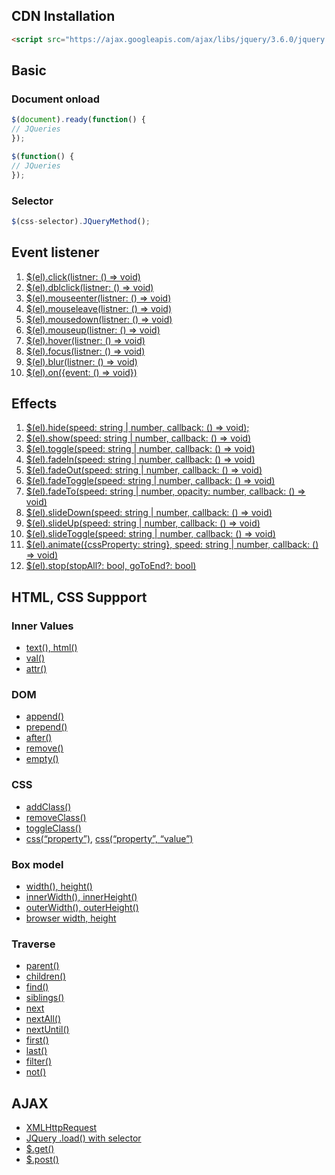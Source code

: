 ## CDN Installation

```html
<script src="https://ajax.googleapis.com/ajax/libs/jquery/3.6.0/jquery.min.js"></script>
```

## Basic

### Document onload

```js
$(document).ready(function() {
// JQueries
});

$(function() {
// JQueries
});
```

### Selector

```js
$(css-selector).JQueryMethod();
```

## Event listener

1. [$(el).click(listner: () => void)](http://www.w3schools.com/jquery/tryit.asp?filename=tryjquery_click)
2. [$(el).dblclick(listner: () => void)](http://www.w3schools.com/jquery/tryit.asp?filename=tryjquery_dblclick)
3. [$(el).mouseenter(listner: () => void)](http://www.w3schools.com/jquery/tryit.asp?filename=tryjquery_mouseenter)
4. [$(el).mouseleave(listner: () => void)](http://www.w3schools.com/jquery/tryit.asp?filename=tryjquery_mouseleave)
5. [$(el).mousedown(listner: () => void)](http://www.w3schools.com/jquery/tryit.asp?filename=tryjquery_mousedown)
6. [$(el).mouseup(listner: () => void)](http://www.w3schools.com/jquery/tryit.asp?filename=tryjquery_mouseup)
7. [$(el).hover(listner: () => void)](http://www.w3schools.com/jquery/tryit.asp?filename=tryjquery_hover)
8. [$(el).focus(listner: () => void)](http://www.w3schools.com/jquery/tryit.asp?filename=tryjquery_focus_blur)
9. [$(el).blur(listner: () => void)](http://www.w3schools.com/jquery/tryit.asp?filename=tryjquery_focus_blur)
10. [$(el).on({event: () => void})](https://www.w3schools.com/jquery/tryit.asp?filename=tryjquery_on_multiple)

## Effects

1. [$(el).hide(speed: string | number, callback: () => void);](http://www.w3schools.com/jquery/tryit.asp?filename=tryjquery_hide_slow)
2. [$(el).show(speed: string | number, callback: () => void)](http://www.w3schools.com/jquery/tryit.asp?filename=tryjquery_hide_slow)
3. [$(el).toggle(speed: string | number, callback: () => void)](http://www.w3schools.com/jquery/tryit.asp?filename=tryjquery_toggle)
4. [$(el).fadeIn(speed: string | number, callback: () => void)](http://www.w3schools.com/jquery/tryit.asp?filename=tryjquery_fadein)
5. [$(el).fadeOut(speed: string | number, callback: () => void)](http://www.w3schools.com/jquery/tryit.asp?filename=tryjquery_fadeout)
6. [$(el).fadeToggle(speed: string | number, callback: () => void)](http://www.w3schools.com/jquery/tryit.asp?filename=tryjquery_fadetoggle)
7. [$(el).fadeTo(speed: string | number, opacity: number, callback: () => void)](http://www.w3schools.com/jquery/tryit.asp?filename=tryjquery_fadeto)
8. [$(el).slideDown(speed: string | number, callback: () => void)](http://www.w3schools.com/jquery/tryit.asp?filename=tryjquery_slide_down)
9. [$(el).slideUp(speed: string | number, callback: () => void)](http://www.w3schools.com/jquery/tryit.asp?filename=tryjquery_slide_up)
10. [$(el).slideToggle(speed: string | number, callback: () => void)](http://www.w3schools.com/jquery/tryit.asp?filename=tryjquery_slide_toggle)
11. [$(el).animate({cssProperty: string}, speed: string | number, callback: () => void)](http://www.w3schools.com/jquery/tryit.asp?filename=tryjquery_animation1_multicss)
12. [$(el).stop(stopAll?: bool, goToEnd?: bool)](https://www.w3schools.com/jquery/tryit.asp?filename=tryjquery_stop_slide)

## HTML, CSS Suppport

### Inner Values

- [text(), html()](http://www.w3schools.com/jquery/tryit.asp?filename=tryjquery_dom_html_get)
- [val()](http://www.w3schools.com/jquery/tryit.asp?filename=tryjquery_dom_val_get)
- [attr()](http://www.w3schools.com/jquery/tryit.asp?filename=tryjquery_dom_attr_get)

### DOM

- [append()](http://www.w3schools.com/jquery/tryit.asp?filename=tryjquery_html_append)
- [prepend()](http://www.w3schools.com/jquery/tryit.asp?filename=tryjquery_html_prepend)
- [after()](http://www.w3schools.com/jquery/tryit.asp?filename=tryjquery_html_after)
- [remove()](http://www.w3schools.com/jquery/tryit.asp?filename=tryjquery_dom_remove)
- [empty()](http://www.w3schools.com/jquery/tryit.asp?filename=tryjquery_dom_empty)

### CSS

- [addClass()](http://www.w3schools.com/jquery/tryit.asp?filename=tryjquery_dom_addclass2)
- [removeClass()](http://www.w3schools.com/jquery/tryit.asp?filename=tryjquery_dom_removeclass)
- [toggleClass()](http://www.w3schools.com/jquery/tryit.asp?filename=tryjquery_dom_toggleclass)
- [css(“property”)](http://www.w3schools.com/jquery/tryit.asp?filename=tryjquery_css_getcolor), [css(“property”, “value”)](http://www.w3schools.com/jquery/tryit.asp?filename=tryjquery_css_setcolor)

### Box model

- [width(), height()](http://www.w3schools.com/jquery/tryit.asp?filename=tryjquery_css_setcolor)
- [innerWidth(), innerHeight()](http://www.w3schools.com/jquery/tryit.asp?filename=tryjquery_dim_innerwidth_height)
- [outerWidth(), outerHeight()](https://www.w3schools.com/jquery/tryit.asp?filename=tryjquery_dim_outerwidth_height)
- [browser width, height](http://www.w3schools.com/jquery/tryit.asp?filename=tryjquery_dim_width_height2)

### Traverse

- [parent()](http://www.w3schools.com/jquery/tryit.asp?filename=tryjquery_parent)
- [children()](http://www.w3schools.com/jquery/tryit.asp?filename=tryjquery_children)
- [find()](http://www.w3schools.com/jquery/tryit.asp?filename=tryjquery_find)
- [siblings()](http://www.w3schools.com/jquery/tryit.asp?filename=tryjquery_siblings)
- [next](http://www.w3schools.com/jquery/tryit.asp?filename=tryjquery_next)
- [nextAll()](http://www.w3schools.com/jquery/tryit.asp?filename=tryjquery_nextall)
- [nextUntil()](http://www.w3schools.com/jquery/tryit.asp?filename=tryjquery_nextuntil)
- [first()](http://www.w3schools.com/jquery/tryit.asp?filename=tryjquery_first)
- [last()](http://www.w3schools.com/jquery/tryit.asp?filename=tryjquery_last)
- [filter()](http://www.w3schools.com/jquery/tryit.asp?filename=tryjquery_filter)
- [not()](http://www.w3schools.com/jquery/tryit.asp?filename=tryjquery_not)

## AJAX

- [XMLHttpRequest](https://www.w3schools.com/js/tryit.asp?filename=tryjs_ajax_first)
- [JQuery .load() with selector](https://www.w3schools.com/jquery/tryit.asp?filename=tryjquery_ajax_load2)
- [$.get()](https://www.w3schools.com/jquery/tryit.asp?filename=tryjquery_ajax_get)
- [$.post()](https://www.w3schools.com/jquery/tryit.asp?filename=tryjquery_ajax_post)
